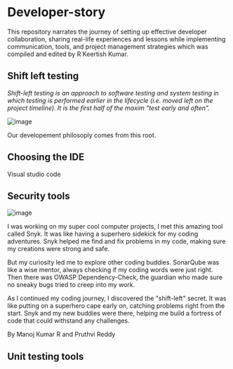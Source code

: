# Developer-story
 This repository narrates the journey of setting up effective developer collaboration, sharing real-life experiences and lessons while implementing communication, tools, and project management strategies which was compiled and edited by R Keertish Kumar.

## Shift left testing
_Shift-left testing is an approach to software testing and system testing in which testing is performed earlier in the lifecycle (i.e. moved left on the project timeline). It is the first half of the maxim "test early and often"._

![image](https://github.com/Developers-CST/Developer-story/assets/141417594/c19180b1-bccd-4d18-b6c8-ec0a5f610e99)

Our developement philosoply comes from this root.

## Choosing the IDE

Visual studio code

## Security tools

![image](https://github.com/Developers-CST/Developer-story/assets/141417594/b23e71ec-50f7-494d-8d75-898df178550f)

I was working on my super cool computer projects, I met this amazing tool called Snyk. It was like having a superhero sidekick for my coding adventures. Snyk helped me find and fix problems in my code, making sure my creations were strong and safe.

But my curiosity led me to explore other coding buddies. SonarQube was like a wise mentor, always checking if my coding words were just right. Then there was OWASP Dependency-Check, the guardian who made sure no sneaky bugs tried to creep into my work.

As I continued my coding journey, I discovered the "shift-left" secret. It was like putting on a superhero cape early on, catching problems right from the start. Snyk and my new buddies were there, helping me build a fortress of code that could withstand any challenges.

By Manoj Kumar R and Pruthvi Reddy

## Unit testing tools


